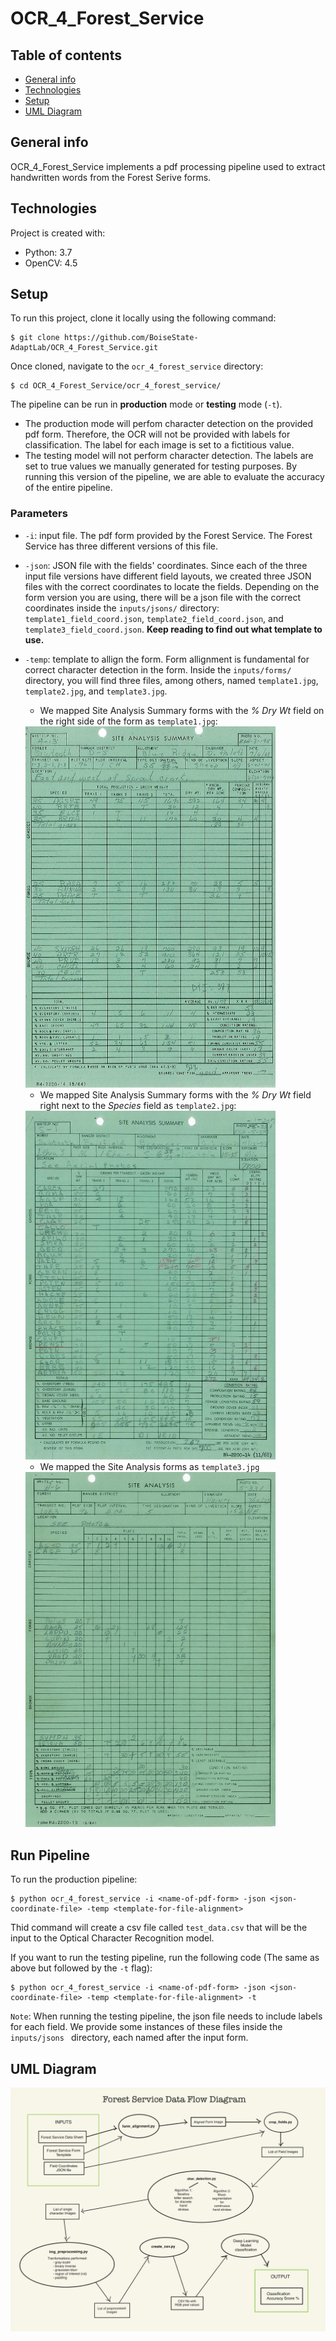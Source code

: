 # OCR_4_Forest_Service

## Table of contents
* [General info](#general-info)
* [Technologies](#technologies)
* [Setup](#setup)
* [UML Diagram](#uml-diagram)


## General info
OCR_4_Forest_Service implements a pdf processing pipeline used to extract handwritten words from the Forest Serive forms. 
	
## Technologies
Project is created with:
* Python: 3.7
* OpenCV: 4.5
	
## Setup
To run this project, clone it locally using the following command:

```
$ git clone https://github.com/BoiseState-AdaptLab/OCR_4_Forest_Service.git
```
Once cloned, navigate to the `ocr_4_forest_service` directory:
```
$ cd OCR_4_Forest_Service/ocr_4_forest_service/
```
The pipeline can be run in **production** mode or **testing** mode (`-t`).
- The production mode will perfom character detection on the provided pdf form. Therefore, the OCR will not be provided with labels for classification. The label for each image is set to a fictitious value.
- The testing model will not perform character detection. The labels are set to true values we manually generated for testing purposes. By running this version of the pipeline, we are able to evaluate the accuracy of the entire pipeline. 

### Parameters

- `-i`: input file. The pdf form provided by the Forest Service. The Forest Service has three different versions of this file. 
- `-json`: JSON file with the fields' coordinates. Since each of the three input file versions have different field layouts, we created three JSON files with the correct coordinates to locate the fields. Depending on the form version you are using, there will be a json file with the correct coordinates inside the `inputs/jsons/` directory: `template1_field_coord.json`, `template2_field_coord.json`, and `template3_field_coord.json`.
	**Keep reading to find out what template to use.**
- `-temp`: template to allign the form. Form allignment is fundamental for correct character detection in the form. Inside the `inputs/forms/` directory, you will find three files, among others, named `template1.jpg`, `template2.jpg`, and `template3.jpg`. 

	* We mapped Site Analysis Summary forms with the *% Dry Wt* field on the right side of the form as `template1.jpg`:
	 <img src="https://github.com/BoiseState-AdaptLab/OCR_4_Forest_Service/blob/main/ocr_4_forest_service/inputs/forms/template1.jpg" alt="template 1" width="400"/>
	
	* We mapped Site Analysis Summary forms with the *% Dry Wt* field right next to the *Species* field as `template2.jpg`:
	 <img src="https://github.com/BoiseState-AdaptLab/OCR_4_Forest_Service/blob/main/ocr_4_forest_service/inputs/forms/template2.jpg" alt="template 2" width="400"/>
	
	 
	* We mapped the Site Analysis forms as `template3.jpg`
	 <img src="https://github.com/BoiseState-AdaptLab/OCR_4_Forest_Service/blob/main/ocr_4_forest_service/inputs/forms/template3.jpg" alt="template 3" width="400"/>
	
	 
## Run Pipeline

To run the production pipeline:
```
$ python ocr_4_forest_service -i <name-of-pdf-form> -json <json-coordinate-file> -temp <template-for-file-alignment>
```

Thid command will create a csv file called `test_data.csv` that will be the input to the Optical Character Recognition model. 

If you want to run the testing pipeline, run the following code (The same as above but followed by the `-t` flag):
```
$ python ocr_4_forest_service -i <name-of-pdf-form> -json <json-coordinate-file> -temp <template-for-file-alignment> -t
```
`Note`: When running the testing pipeline, the json file needs to include labels for each field. We provide some instances of these files inside the `inputs/jsons
` directory, each named after the input form.  


## UML Diagram
![alt text](https://github.com/BoiseState-AdaptLab/OCR_4_Forest_Service/blob/main/visuals/data-pipeline-production.jpg)
